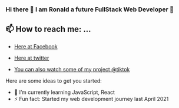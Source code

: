 ### Hi there 👋 I am Ronald a future FullStack Web Developer :green_heart:

## 📫 How to reach me: ...
- [Here at Facebook](https://www.facebook.com/Lexus654)
- [Here at twitter](https://twitter.com/ronaldlaz4)

- [You can also watch some of my project @tiktok](https://www.tiktok.com/@lexusoxo?)

Here are some ideas to get you started:


- 🌱 I’m currently learning JavaScript, React
- ⚡ Fun fact: Started my web development journey last April 2021

<!--
**lexus654/lexus654** is a ✨ _special_ ✨ repository because its `README.md` (this file) appears on your GitHub profile.


